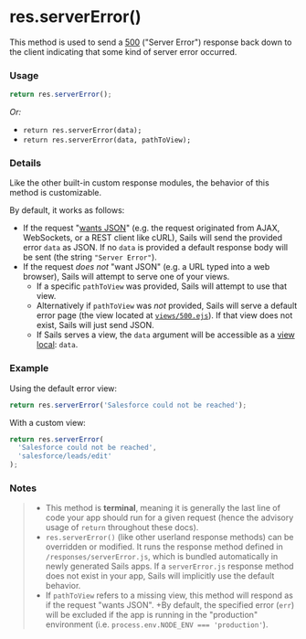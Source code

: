 # res.serverError()

This method is used to send a [500](http://en.wikipedia.org/wiki/List_of_HTTP_status_codes#5xx_Server_Error) ("Server Error") response back down to the client indicating that some kind of server error occurred.


### Usage

```js
return res.serverError();
```

_Or:_
+ `return res.serverError(data);`
+ `return res.serverError(data, pathToView);`


### Details

Like the other built-in custom response modules, the behavior of this method is customizable.

By default, it works as follows:

+ If the request "[wants JSON](http://sailsjs.org/documentation/reference/req/req.wantsJSON.html)" (e.g. the request originated from AJAX, WebSockets, or a REST client like cURL), Sails will send the provided error `data` as JSON.  If no `data` is provided a default response body will be sent (the string `"Server Error"`).
+ If the request _does not_ "want JSON" (e.g. a URL typed into a web browser), Sails will attempt to serve one of your views.
  + If a specific `pathToView` was provided, Sails will attempt to use that view.
  + Alternatively if `pathToView` was _not_ provided, Sails will serve a default error page (the view located at [`views/500.ejs`](http://sailsjs.org/documentation/anatomy/myApp/views/500.ejs.html)).  If that view does not exist, Sails will just send JSON.
  + If Sails serves a view, the `data` argument will be accessible as a [view local](http://sailsjs.org/documentation/concepts/Views/Locals.html): `data`.



### Example

Using the default error view:

```javascript
return res.serverError('Salesforce could not be reached');
```

With a custom view:

```javascript
return res.serverError(
  'Salesforce could not be reached',
  'salesforce/leads/edit'
);
```


### Notes
> + This method is **terminal**, meaning it is generally the last line of code your app should run for a given request (hence the advisory usage of `return` throughout these docs).
>+ `res.serverError()` (like other userland response methods) can be overridden or modified.  It runs the response method defined in `/responses/serverError.js`, which is bundled automatically in newly generated Sails apps.  If a `serverError.js` response method does not exist in your app, Sails will implicitly use the default behavior.
>+ If `pathToView` refers to a missing view, this method will respond as if the request "wants JSON".
>+By default, the specified error (`err`) will be excluded if the app is running in the "production" environment (i.e. `process.env.NODE_ENV === 'production'`).




<docmeta name="displayName" value="res.serverError()">
<docmeta name="pageType" value="method">

